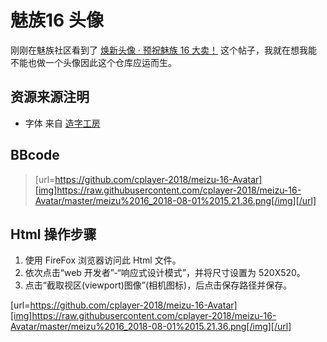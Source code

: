 # 魅族16 头像
刚刚在魅族社区看到了 [
焕新头像 · 预祝魅族 16 大卖！](https://bbs.meizu.cn/thread-10306938-1-1.html) 这个帖子，我就在想我能不能也做一个头像因此这个仓库应运而生。

## 资源来源注明
- 字体 来自 [造字工房](http://www.makefont.com/font.html?MFDianHei_Noncommercial_Thin)

## BBcode
> [url=https://github.com/cplayer-2018/meizu-16-Avatar][img]https://raw.githubusercontent.com/cplayer-2018/meizu-16-Avatar/master/meizu%2016_2018-08-01%2015.21.36.png[/img][/url]

## Html 操作步骤
1. 使用 FireFox 浏览器访问此 Html 文件。
2. 依次点击“web 开发者”-“响应式设计模式”，并将尺寸设置为 520X520。
3. 点击“截取视区(viewport)图像”(相机图标)，后点击保存路径并保存。

[url=https://github.com/cplayer-2018/meizu-16-Avatar][img]https://raw.githubusercontent.com/cplayer-2018/meizu-16-Avatar/master/meizu%2016_2018-08-01%2015.21.36.png[/img][/url]
